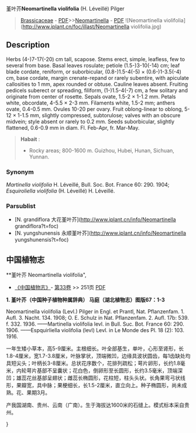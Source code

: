 堇叶芥**Neomartinella violifolia** (H. Léveillé) Pilger

> [Brassicaceae](http://www.iplant.cn/info/Brassicaceae?t=foc) - [PDF](http://www.iplant.cn/foc/pdf/Brassicaceae.pdf)>>[Neomartinella](http://www.iplant.cn/info/Neomartinella?t=foc) - [PDF](http://www.iplant.cn/foc/pdf/Neomartinella.pdf)
![Neomartinella violifolia](http://www.iplant.cn/foc/illast/Neomartinella violifolia.jpg)

## Description

Herbs (4-)7-17(-20) cm tall, scapose. Stems erect, simple, leafless, few to several from base. Basal leaves rosulate; petiole (1.5-)3-10(-14) cm; leaf blade cordate, reniform, or suborbicular, (0.8-)1.5-4(-5) × (0.6-)1-3.5(-4) cm, base cordate, margin crenate-repand or rarely subentire, with apiculate callosities to 1 mm, apex rounded or obtuse. Cauline leaves absent. Fruiting pedicels suberect or spreading, filiform, (1-)1.5-4(-7) cm, a few solitary and originate from center of rosette. Sepals ovate, 1.5-2 × 1-1.2 mm. Petals white, obcordate, 4-5.5 × 2-3 mm. Filaments white, 1.5-2 mm; anthers ovate, 0.4-0.5 mm. Ovules 10-20 per ovary. Fruit oblong-linear to oblong, 5-12 × 1-1.5 mm, slightly compressed, subtorulose; valves with an obscure midvein; style absent or rarely to 0.2 mm. Seeds suborbicular, slightly flattened, 0.6-0.9 mm in diam. Fl. Feb-Apr, fr. Mar-May.

> **Habait** : 
>* Rocky areas; 800-1600 m. Guizhou, Hubei, Hunan, Sichuan, Yunnan.

### Synonym
*Martinella violifolia* H. Léveillé, Bull. Soc. Bot. France 60: 290. 1904; *Esquiroliella violifolia* (H. Léveillé) H. Léveillé.

### Parsublist

* [N.  grandiflora  大花堇叶芥](http://www.iplant.cn/info/Neomartinella grandiflora?t=foc)
* [N.  yungshunensis  永顺堇叶芥](http://www.iplant.cn/info/Neomartinella yungshunensis?t=foc)

## 中国植物志

**堇叶芥 Neomartinella violifolia",

* [《中国植物志》](http://www.iplant.cn/frps)- [第33卷](http://www.iplant.cn/frps/vol/33) >> 251页 [PDF](http://www.iplant.cn/frps/pdf/33/251.PDF)

**1. 堇叶芥（中国种子植物种属辞典） 马庭（湖北植物志）图版67：1-3**

Neomartinella violifolia (Levl.) Pilger in Engl. et Prantl, Nat. Pflanzenfam. 1. Aufl. 3. Nacht. 134. 1908; O. E. Schulz in Nat. Pflanzenfam. 2. Aufl. 17b: 539. f. 332. 1936. ——Martinella violifolia levl. in Bull. Suc. Bot. France 60: 290. 1906. ——Espquirliella violifolia (levl) Levl. in Le Monde des Pl. 18 (2): 103. 1916.

一年生矮小草本，高5-9厘米。主根细长。叶全部基生，单叶，心形至肾形，长1.8-4厘米，宽1.7-3.8厘米，叶脉掌状，顶端微凹，边缘具波状圆齿，每1齿缺处均具短尖头；叶柄长3-8厘米。总状花序数个，花排列疏松；萼片卵形，长约1.8毫米，内轮萼片基部不呈囊状；花白色，倒卵形至长圆形，长约3.5毫米，顶端深凹；雄蕊花丝基部呈翅状；雌蕊长椭圆形，花柱短，柱头头状。长角果弯弓状线形，果瓣宽，具中脉；果梗细长，长1.5-2厘米，直立向上。种子椭圆形，尚未成熟。花、果期3月。

产我国湖南、贵州、云南（广南）。生于海拔达1600米的石缝上。模式标本采自贵州。

}